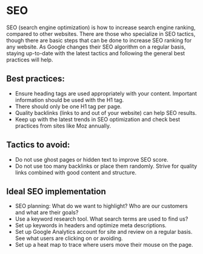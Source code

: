 # SEO
SEO (search engine optimization) is how to increase search engine ranking, compared to other websites. There are those who specialize in SEO tactics, though there are basic steps that can be done to increase SEO ranking for any website. As Google changes their SEO algorithm on a regular basis, staying up-to-date with the latest tactics and following the general best practices will help.

## Best practices:
* Ensure heading tags are used appropriately with your content. Important information should be used with the H1 tag.
* There should only be one H1 tag per page.
* Quality backlinks (links to and out of your website) can help SEO results.
* Keep up with the latest trends in SEO optimization and check best practices from sites like Moz annually.

## Tactics to avoid:
* Do not use ghost pages or hidden text to improve SEO score.
* Do not use too many backlinks or place them randomly. Strive for quality links combined with good content and structure.

## Ideal SEO implementation
* SEO planning: What do we want to highlight? Who are our customers and what are their goals?
* Use a keyword research tool. What search terms are used to find us?
* Set up keywords in headers and optimize meta descriptions.
* Set up Google Analytics account for site and review on a regular basis. See what users are clicking on or avoiding.
* Set up a heat map to trace where users move their mouse on the page.


